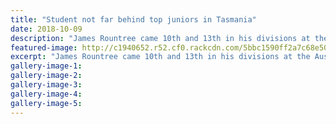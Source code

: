 ```yaml
---
title: "Student not far behind top juniors in Tasmania"
date: 2018-10-09
description: "James Rountree came 10th and 13th in his divisions at the Australian Junior Championships..."
featured-image: http://c1940652.r52.cf0.rackcdn.com/5bbc1590ff2a7c68e500024f/James-Rountree-Chron-9-oct.jpg
excerpt: "James Rountree came 10th and 13th in his divisions at the Australian Junior Championships."
gallery-image-1: 
gallery-image-2: 
gallery-image-3: 
gallery-image-4: 
gallery-image-5: 
---
```

